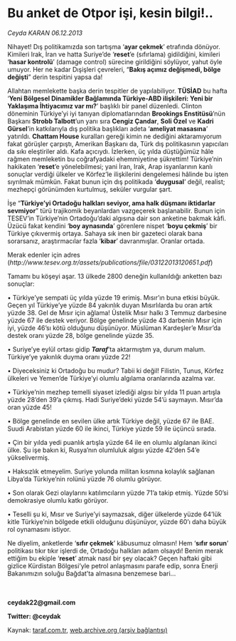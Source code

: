 # Bu anket de Otpor işi, kesin bilgi!..

*Ceyda KARAN 06.12.2013*

<div class="yazi"><p>Nihayet! Dış politikamızda son tartışma ‘<b>ayar çekmek</b>’ etrafında dönüyor. Kimileri Irak, İran ve hatta Suriye’de ‘<b>reset</b>’e (sıfırlama) gidildiğini, kimileri ‘<b>hasar kontrolü</b>’ (damage control) sürecine girildiğini söylüyor, yahut öyle umuyor. Her ne kadar Dışişleri çevreleri, “<b>Bakış açımız değişmedi, bölge değişti</b>” derin tespitini yapsa da! </p>
<p>Allahtan memlekette başka derin tespitler de yapılabiliyor. <b>TÜSİAD</b> bu hafta ‘<b>Yeni Bölgesel Dinamikler Bağlamında Türkiye-ABD ilişkileri: Yeni bir Yaklaşıma İhtiyacımız var mı?</b>’ başlıklı bir panel düzenledi. Clinton döneminin Türkiye’yi iyi tanıyan diplomatlarından <b>Brookings Enstitüsü</b>’nün Başkanı <b>Strobb Talbott</b>’un yanı sıra <b>Cengiz Çandar</b>, <b>Soli Özel</b> ve <b>Kadri Gürsel</b>’in katkılarıyla dış politika başlıkları adeta ‘<b>ameliyat masasına</b>’ yatırıldı. <b>Chattam House</b> kuralları gereği kimin ne dediğini aktaramıyorum fakat görüşler çarpıştı, Amerikan Başkanı da, Türk dış politikasının yapıcıları da sıkı eleştiriler aldı. Kafa açıcıydı. İzlerken, üç yılda düştüğümüz hâle rağmen memleketin bu coğrafyadaki ehemmiyetine şükrettim! Türkiye’nin hakikaten ‘<b>reset</b>’e yönelebilmesi; yani İran, Irak, Arap isyanlarının kanlı sonuçlar verdiği ülkeler ve Körfez’le ilişkilerini dengelemesi hâlinde bu işten sıyrılmak mümkün. Fakat bunun için dış politikada ‘<b>duygusal</b>’ değil, realist; mezhepçi görünümden kurtulmuş, seküler vurgular şart. </p>
<p>İşe “<b>Türkiye’yi Ortadoğu halkları seviyor, ama halk düşmanı iktidarlar sevmiyor</b>” türü trajikomik beyanlardan vazgeçerek başlanabilir. Bunun için TESEV’in Türkiye’nin Ortadoğu’daki algısına dair son anketine bakmak kâfi. Üzücü fakat kendini ‘<b>boy aynasında</b>’ görenlere nispet ‘<b>boyu çekmiş</b>’ bir Türkiye çıkıvermiş ortaya. Sahaya sık inen bir gazeteci olarak bana sorarsanız, araştırmacılar fazla ‘<b>kibar</b>’ davranmışlar. Oranlar ortada. </p>
<p>Merak edenler için adres (<i>http://www.tesev.org.tr/assets/publications/file/03122013120651.pdf</i>) </p>
<p>Tamamı bu köşeyi aşar. 13 ülkede 2800 deneğin kullanıldığı anketten bazı sonuçlar:</p>
<p>• Türkiye’ye sempati üç yılda yüzde 19 erimiş. Mısır’ın buna etkisi büyük. Geçen yıl Türkiye’ye yüzde 84 yakınlık duyan Mısırlılarda bu oran artık yüzde 38. Gel de Mısır için ağlama! Üstelik Mısır halkı 3 Temmuz darbesine yüzde 67 ile destek veriyor. Bölge genelinde yüzde 43 darbenin Mısır için iyi, yüzde 46’sı kötü olduğunu düşünüyor. Müslüman Kardeşler’e Mısır’da destek oranı yüzde 28, bölge genelinde yüzde 35.</p>
<p>• Suriye’ye eylül ortası gidip <b><i>Taraf</i></b>’ta aktarmıştım ya, durum malum. Türkiye’ye yakınlık duyma oranı yüzde 22! </p>
<p>• Diyeceksiniz ki Ortadoğu bu mudur? Tabii ki değil! Filistin, Tunus, Körfez ülkeleri ve Yemen’de Türkiye’yi olumlu algılama oranlarında azalma var. </p>
<p>• Türkiye’nin mezhep temelli siyaset izlediği algısı bir yılda 11 puan artışla yüzde 28’den 39’a çıkmış. Hadi Suriye’deki yüzde 54’ü saymayın. Mısır’da oran yüzde 45!</p>
<p>• Bölge genelinde en sevilen ülke artık Türkiye değil, yüzde 67 ile BAE. Suudi Arabistan yüzde 60 ile ikinci, Türkiye yüzde 59 ile üçüncü sırada.</p>
<p>• Çin bir yılda yedi puanlık artışla yüzde 64 ile en olumlu algılanan ikinci ülke. Şu işe bakın ki, Rusya’nın olumluluk algısı yüzde 42’den 54’e yükselivermiş. </p>
<p>• Haksızlık etmeyelim. Suriye yolunda militan kısmına kolaylık sağlanan Libya’da Türkiye’nin rolünü yüzde 76 olumlu görüyor. </p>
<p>• Son olarak Gezi olaylarını katılımcıların yüzde 71’a takip etmiş. Yüzde 50’si demokrasiye olumlu katkı görüyor. </p>
<p>• Teselli şu ki, Mısır ve Suriye’yi saymazsak, diğer ülkelerde yüzde 64’lük kitle Türkiye’nin bölgede etkili olduğunu düşünüyor, yüzde 60’ı daha büyük rol oynamasını istiyor. </p>
<p>Ne diyelim, anketlerde ‘<b>sıfır çekmek</b>’ kâbusumuz olmasın! Hem ‘<b>sıfır sorun</b>’ politikası tıkır tıkır işlerdi de, Ortadoğu halkları adam olsaydı! Benim merak ettiğim bu ekiple ‘<b>reset</b>’ atmak nasıl bir şey olacak? Geçen haftaki gibi gizlice Kürdistan Bölgesi’yle petrol anlaşmasını parafe edip, sonra Enerji Bakanımızın soluğu Bağdat’ta almasına benzemese bari...</p>
<p><b><br/><br/>ceydak22@gmail.com</b></p>
<p><b>Twitter: @ceydak</b></p>
</div>

Kaynak: [taraf.com.tr](http://www.taraf.com.tr:80/ceyda-karan-2/makale-bu-anket-de-otpor-isi-kesin-bilgi.htm), [web.archive.org (arşiv bağlantısı)](http://web.archive.org/web/20131208181704/http://www.taraf.com.tr:80/ceyda-karan-2/makale-bu-anket-de-otpor-isi-kesin-bilgi.htm)
